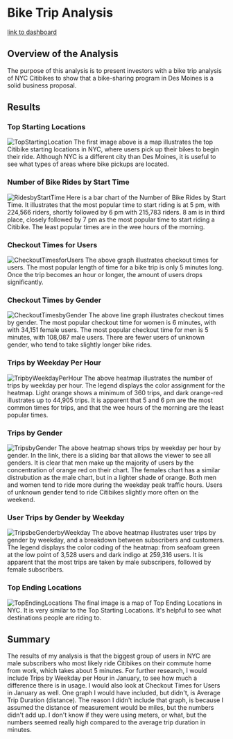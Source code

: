 # Bike Trip Analysis

[link to dashboard](https://public.tableau.com/app/profile/zeke.moore6830/viz/Citibike_Trip_Data_16365818719200/CitiBike_Trip_Data?publish=yes)

## Overview of the Analysis

The purpose of this analysis is to present investors with a bike trip analysis of NYC Citibikes to show that a bike-sharing program in Des Moines is a solid business proposal. 

## Results

### Top Starting Locations
![TopStartingLocation](https://github.com/ZekeMoore/NYC_Citibike_Challenge/blob/main/Resources/Top%20Starting%20Locations.jpg)
The first image above is a map illustrates the top Citibike starting locations in NYC, where users pick up their bikes to begin their ride. Although NYC is a different city than Des Moines, it is useful to see what types of areas where bike pickups are located. 

### Number of Bike Rides by Start Time
![RidesbyStartTime](https://github.com/ZekeMoore/NYC_Citibike_Challenge/blob/main/Resources/Number%20of%20bikes%20rides%20by%20start%20time.jpg)
Here is a bar chart of the Number of Bike Rides by Start Time. It illustrates that the most popular time to start riding is at 5 pm, with 224,566 riders, shortly followed by 6 pm with 215,783 riders. 8 am is in third place, closely followed by 7 pm as the most popular time to start riding a Citibike. The least popular times are in the wee hours of the morning. 

### Checkout Times for Users
![CheckoutTimesforUsers](https://github.com/ZekeMoore/NYC_Citibike_Challenge/blob/main/Resources/Checkout%20times%20for%20Users.jpg)
The above graph illustrates checkout times for users. The most popular length of time for a bike trip is only 5 minutes long. Once the trip becomes an hour or longer, the amount of users drops significantly. 

### Checkout Times by Gender
![CheckoutTimesbyGender](https://github.com/ZekeMoore/NYC_Citibike_Challenge/blob/main/Resources/Checkout%20times%20by%20Gender.jpg)
The above line graph illustrates checkout times by gender. The most popular checkout time for women is 6 minutes, with with 34,151 female users. The most popular checkout time for men is 5 minutes, with 108,087 male users. There are fewer users of unknown gender, who tend to take slightly longer bike rides. 

### Trips by Weekday Per Hour
![TripbyWeekdayPerHour](https://github.com/ZekeMoore/NYC_Citibike_Challenge/blob/main/Resources/Trips%20by%20Weekdays%20per%20Hour.jpg)
The above heatmap illustrates the number of trips by weekday per hour. The legend displays the color assignment for the heatmap. Light orange shows a minimum of 360 trips, and dark orange-red illustrates up to 44,905 trips. It is apparent that 5 and 6 pm are the most common times for trips, and that the wee hours of the morning are the least popular times. 

### Trips by Gender
![TripsbyGender](https://github.com/ZekeMoore/NYC_Citibike_Challenge/blob/main/Resources/Trips%20by%20Gender%20(Weekday%20per%20hour).jpg)
The above heatmap shows trips by weekday per hour by gender. In the link, there is a sliding bar that allows the viewer to see all genders. It is clear that men make up the majority of users by the concentration of orange red on their chart. The females chart has a similar distrubution as the male chart, but in a lighter shade of orange. Both men and women tend to ride more during the weekday peak traffic hours. Users of unknown gender tend to ride Citibikes slightly more often on the weekend. 

### User Trips by Gender by Weekday
![TripsbeGenderbyWeekday](https://github.com/ZekeMoore/NYC_Citibike_Challenge/blob/main/Resources/User%20trips%20by%20weekday%20by%20gender.jpg)
The above heatmap illustrates user trips by gender by weekday, and a breakdown between subscribers and customers. The legend displays the color coding of the heatmap: from seafoam green at the low point of 3,528 users and dark indigo at 259,316 users. It is apparent that the most trips are taken by male subscripers, followed by female subscribers. 

### Top Ending Locations
![TopEndingLocations](https://github.com/ZekeMoore/NYC_Citibike_Challenge/blob/main/Resources/Top%20Ending%20Locations.jpg)
The final image is a map of Top Ending Locations in NYC. It is very similar to the Top Starting Locations. It's helpful to see what destinations people are riding to. 

## Summary
The results of my analysis is that the biggest group of users in NYC are male subscribers who most likely ride Citibikes on their commute home from work, which takes about 5 minutes. 
For further research, I would include Trips by Weekday per Hour in January, to see how much a difference there is in usage. I would also look at Checkout Times for Users in January as well. 
One graph I would have included, but didn't, is Average Trip Duration (distance). The reason I didn't include that graph, is because I assumed the distance of measurement would be miles, but the numbers didn't add up. I don't know if they were using meters, or what, but the numbers seemed really high compared to the average trip duration in minutes. 
